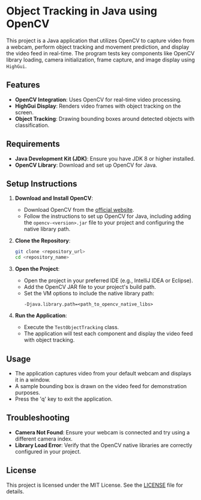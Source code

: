 # Object Tracking in Java using OpenCV

This project is a Java application that utilizes OpenCV to capture video from a webcam, perform object tracking and movement prediction, and display the video feed in real-time. The program tests key components like OpenCV library loading, camera initialization, frame capture, and image display using `HighGui`.

## Features

- **OpenCV Integration**: Uses OpenCV for real-time video processing.
- **HighGui Display**: Renders video frames with object tracking on the screen.
- **Object Tracking**: Drawing bounding boxes around detected objects with classification.

## Requirements

- **Java Development Kit (JDK)**: Ensure you have JDK 8 or higher installed.
- **OpenCV Library**: Download and set up OpenCV for Java.

## Setup Instructions

1. **Download and Install OpenCV**:
    - Download OpenCV from the [official website](https://opencv.org/).
    - Follow the instructions to set up OpenCV for Java, including adding the `opencv-<version>.jar` file to your project and configuring the native library path.

2. **Clone the Repository**:
    ```sh
    git clone <repository_url>
    cd <repository_name>
    ```

3. **Open the Project**:
    - Open the project in your preferred IDE (e.g., IntelliJ IDEA or Eclipse).
    - Add the OpenCV JAR file to your project's build path.
    - Set the VM options to include the native library path:
      ```plaintext
      -Djava.library.path=<path_to_opencv_native_libs>
      ```

4. **Run the Application**:
    - Execute the `TestObjectTracking` class.
    - The application will test each component and display the video feed with object tracking.

## Usage

- The application captures video from your default webcam and displays it in a window.
- A sample bounding box is drawn on the video feed for demonstration purposes.
- Press the 'q' key to exit the application.

## Troubleshooting

- **Camera Not Found**: Ensure your webcam is connected and try using a different camera index.
- **Library Load Error**: Verify that the OpenCV native libraries are correctly configured in your project.

## License

This project is licensed under the MIT License. See the [LICENSE](LICENSE) file for details.

